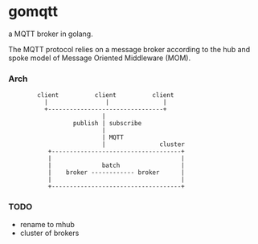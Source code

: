 gomqtt
======

a MQTT broker in golang.

The MQTT protocol relies on a message broker according to the hub and spoke model 
of Message Oriented Middleware (MOM).


### Arch

            client          client          client
              |                |               |
              +--------------------------------+
                              |
                      publish | subscribe
                              |
                              | MQTT
                              |               cluster
               +------------------------------------+
               |                                    |
               |              batch                 |
               |    broker ------------ broker      |
               |                                    |
               +------------------------------------+


### TODO
*   rename to mhub
*   cluster of brokers
